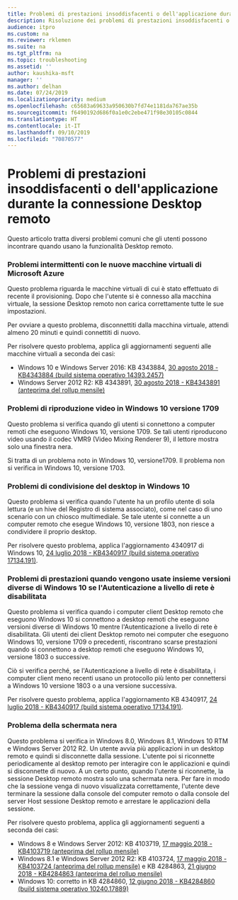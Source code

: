 ```yaml
---
title: Problemi di prestazioni insoddisfacenti o dell'applicazione durante la connessione Desktop remoto
description: Risoluzione dei problemi di prestazioni insoddisfacenti o dell'applicazione durante la connessione Desktop remoto.
audience: itpro
ms.custom: na
ms.reviewer: rklemen
ms.suite: na
ms.tgt_pltfrm: na
ms.topic: troubleshooting
ms.assetid: ''
author: kaushika-msft
manager: ''
ms.author: delhan
ms.date: 07/24/2019
ms.localizationpriority: medium
ms.openlocfilehash: c65683a69633a950630b7fd74e1181da767ae35b
ms.sourcegitcommit: f6490192d686f0a1e0c2ebe471f98e30105c0844
ms.translationtype: HT
ms.contentlocale: it-IT
ms.lasthandoff: 09/10/2019
ms.locfileid: "70870577"
---
```

# <a name="poor-performance-or-application-problems-during-remote-desktop-connection"></a>Problemi di prestazioni insoddisfacenti o dell'applicazione durante la connessione Desktop remoto

Questo articolo tratta diversi problemi comuni che gli utenti possono incontrare quando usano la funzionalità Desktop remoto.

### <a name="intermittent-problems-with-new-microsoft-azure-virtual-machines"></a>Problemi intermittenti con le nuove macchine virtuali di Microsoft Azure

Questo problema riguarda le macchine virtuali di cui è stato effettuato di recente il provisioning. Dopo che l'utente si è connesso alla macchina virtuale, la sessione Desktop remoto non carica correttamente tutte le sue impostazioni.

Per ovviare a questo problema, disconnettiti dalla macchina virtuale, attendi almeno 20 minuti e quindi connettiti di nuovo.

Per risolvere questo problema, applica gli aggiornamenti seguenti alle macchine virtuali a seconda dei casi:

  - Windows 10 e Windows Server 2016: KB 4343884, [30 agosto 2018 - KB4343884 (build sistema operativo 14393.2457)](https://support.microsoft.com/help/4343884/windows-10-update-kb4343884)
  - Windows Server 2012 R2: KB 4343891, [30 agosto 2018 - KB4343891 (anteprima del rollup mensile)](https://support.microsoft.com/help/4343891/windows-81-update-kb4343891)

### <a name="video-playback-issues-on-windows-10-version-1709"></a>Problemi di riproduzione video in Windows 10 versione 1709

Questo problema si verifica quando gli utenti si connettono a computer remoti che eseguono Windows 10, versione 1709. Se tali utenti riproducono video usando il codec VMR9 (Video Mixing Renderer 9), il lettore mostra solo una finestra nera.

Si tratta di un problema noto in Windows 10, versione1709. Il problema non si verifica in Windows 10, versione 1703.

### <a name="desktop-sharing-issues-on-windows-10"></a>Problemi di condivisione del desktop in Windows 10

Questo problema si verifica quando l'utente ha un profilo utente di sola lettura (e un hive del Registro di sistema associato), come nel caso di uno scenario con un chiosco multimediale. Se tale utente si connette a un computer remoto che esegue Windows 10, versione 1803, non riesce a condividere il proprio desktop.

Per risolvere questo problema, applica l'aggiornamento 4340917 di Windows 10, [24 luglio 2018 - KB4340917 (build sistema operativo 17134.191)](https://support.microsoft.com/help/4340917/windows-10-update-kb4340917).

### <a name="performance-issues-when-mixing-versions-of-windows-10-if-nla-is-disabled"></a>Problemi di prestazioni quando vengono usate insieme versioni diverse di Windows 10 se l'Autenticazione a livello di rete è disabilitata

Questo problema si verifica quando i computer client Desktop remoto che eseguono Windows 10 si connettono a desktop remoti che eseguono versioni diverse di Windows 10 mentre l'Autenticazione a livello di rete è disabilitata. Gli utenti dei client Desktop remoto nei computer che eseguono Windows 10, versione 1709 o precedenti, riscontrano scarse prestazioni quando si connettono a desktop remoti che eseguono Windows 10, versione 1803 o successive.

Ciò si verifica perché, se l'Autenticazione a livello di rete è disabilitata, i computer client meno recenti usano un protocollo più lento per connettersi a Windows 10 versione 1803 o a una versione successiva.

Per risolvere questo problema, applica l'aggiornamento KB 4340917, [24 luglio 2018 - KB4340917 (build sistema operativo 17134.191)](https://support.microsoft.com/help/4340917/windows-10-update-kb4340917).

### <a name="black-screen-issue"></a>Problema della schermata nera

Questo problema si verifica in Windows 8.0, Windows 8.1, Windows 10 RTM e Windows Server 2012 R2. Un utente avvia più applicazioni in un desktop remoto e quindi si disconnette dalla sessione. L'utente poi si riconnette periodicamente al desktop remoto per interagire con le applicazioni e quindi si disconnette di nuovo. A un certo punto, quando l'utente si riconnette, la sessione Desktop remoto mostra solo una schermata nera. Per fare in modo che la sessione venga di nuovo visualizzata correttamente, l'utente deve terminare la sessione dalla console del computer remoto o dalla console del server Host sessione Desktop remoto e arrestare le applicazioni della sessione.

Per risolvere questo problema, applica gli aggiornamenti seguenti a seconda dei casi:

  - Windows 8 e Windows Server 2012: KB 4103719, [17 maggio 2018 - KB4103719 (anteprima del rollup mensile)](https://support.microsoft.com/help/4103719/windows-server-2012-update-kb4103719)
  - Windows 8.1 e Windows Server 2012 R2: KB 4103724, [17 maggio 2018 - KB4103724 (anteprima del rollup mensile)](https://support.microsoft.com/help/4103724/windows-81-update-kb4103724) e KB 4284863, [21 giugno 2018 - KB4284863 (anteprima del rollup mensile)](https://support.microsoft.com/help/4284863/windows-81-update-kb4284863)
  - Windows 10: corretto in KB 4284860, [12 giugno 2018 - KB4284860 (build sistema operativo 10240.17889)](https://support.microsoft.com/help/4284860/windows-10-update-kb4284860)
